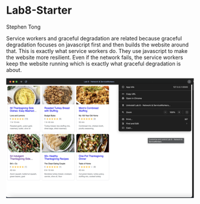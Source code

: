 # Lab8-Starter

Stephen Tong

Service workers and graceful degradation are related because graceful degradation focuses on javascript first and then builds the website around that. This is exactly what service workers do. They use javascript to make the website more resilient. Even if the network fails, the service workers keep the website running which is exactly what graceful degradation is about.

![pwa screenshot](./pwa.png)
